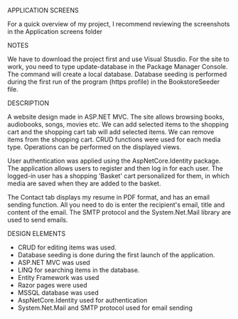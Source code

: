 APPLICATION SCREENS

For a quick overview of my project, I recommend reviewing the screenshots in the Application screens folder

NOTES

We have to download the project first and use Visual Stusdio. For the site to work, you need to type update-database in the Package Manager Console. The command will create a local database. Database seeding is performed during the first run of the program (https profile) in the BookstoreSeeder file.

DESCRIPTION

A website design made in ASP.NET MVC. The site allows browsing books, audiobooks, songs, movies etc. We can add selected items to the shopping cart and the shopping cart tab will add selected items. We can remove items from the shopping cart. CRUD functions were used for each media type. Operations can be performed on the displayed views.

User authentication was applied using the AspNetCore.Identity package. The application allows users to register and then log in for each user. The logged-in user has a shopping 'Basket' cart personalized for them, in which media are saved when they are added to the basket.

The Contact tab displays my resume in PDF format, and has an email sending function. All you need to do is enter the recipient's email, title and content of the email. The SMTP protocol and the System.Net.Mail library are used to send emails.

DESIGN ELEMENTS

- CRUD for editing items was used.
- Database seeding is done during the first launch of the application.
- ASP.NET MVC was used
- LINQ for searching items in the database.
- Entity Framework was used
- Razor pages were used
- MSSQL database was used
- AspNetCore.Identity used for authentication
- System.Net.Mail and SMTP protocol used for email sending
